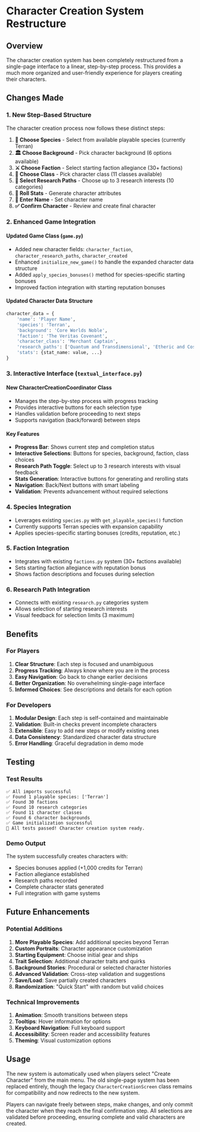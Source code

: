 # Character Creation System Restructure

## Overview
The character creation system has been completely restructured from a single-page interface to a linear, step-by-step process. This provides a much more organized and user-friendly experience for players creating their characters.

## Changes Made

### 1. New Step-Based Structure
The character creation process now follows these distinct steps:

1. **🧬 Choose Species** - Select from available playable species (currently Terran)
2. **🏛️ Choose Background** - Pick character background (6 options available)  
3. **⚔️ Choose Faction** - Select starting faction allegiance (30+ factions)
4. **🎯 Choose Class** - Pick character class (11 classes available)
5. **🔬 Select Research Paths** - Choose up to 3 research interests (10 categories)
6. **🎲 Roll Stats** - Generate character attributes
7. **📝 Enter Name** - Set character name
8. **✅ Confirm Character** - Review and create final character

### 2. Enhanced Game Integration

#### Updated Game Class (`game.py`)
- Added new character fields: `character_faction`, `character_research_paths`, `character_created`
- Enhanced `initialize_new_game()` to handle the expanded character data structure
- Added `apply_species_bonuses()` method for species-specific starting bonuses
- Improved faction integration with starting reputation bonuses

#### Updated Character Data Structure
```python
character_data = {
    'name': 'Player Name',
    'species': 'Terran',
    'background': 'Core Worlds Noble', 
    'faction': 'The Veritas Covenant',
    'character_class': 'Merchant Captain',
    'research_paths': ['Quantum and Transdimensional', 'Etheric and Cosmic'],
    'stats': {stat_name: value, ...}
}
```

### 3. Interactive Interface (`textual_interface.py`)

#### New CharacterCreationCoordinator Class
- Manages the step-by-step process with progress tracking
- Provides interactive buttons for each selection type
- Handles validation before proceeding to next steps
- Supports navigation (back/forward) between steps

#### Key Features
- **Progress Bar**: Shows current step and completion status
- **Interactive Selections**: Buttons for species, background, faction, class choices
- **Research Path Toggle**: Select up to 3 research interests with visual feedback
- **Stats Generation**: Interactive buttons for generating and rerolling stats
- **Navigation**: Back/Next buttons with smart labeling
- **Validation**: Prevents advancement without required selections

### 4. Species Integration
- Leverages existing `species.py` with `get_playable_species()` function
- Currently supports Terran species with expansion capability
- Applies species-specific starting bonuses (credits, reputation, etc.)

### 5. Faction Integration  
- Integrates with existing `factions.py` system (30+ factions available)
- Sets starting faction allegiance with reputation bonus
- Shows faction descriptions and focuses during selection

### 6. Research Path Integration
- Connects with existing `research.py` categories system
- Allows selection of starting research interests
- Visual feedback for selection limits (3 maximum)

## Benefits

### For Players
1. **Clear Structure**: Each step is focused and unambiguous
2. **Progress Tracking**: Always know where you are in the process
3. **Easy Navigation**: Go back to change earlier decisions
4. **Better Organization**: No overwhelming single-page interface
5. **Informed Choices**: See descriptions and details for each option

### For Developers  
1. **Modular Design**: Each step is self-contained and maintainable
2. **Validation**: Built-in checks prevent incomplete characters
3. **Extensible**: Easy to add new steps or modify existing ones
4. **Data Consistency**: Standardized character data structure
5. **Error Handling**: Graceful degradation in demo mode

## Testing

### Test Results
```
✅ All imports successful
✅ Found 1 playable species: ['Terran']
✅ Found 30 factions
✅ Found 10 research categories  
✅ Found 11 character classes
✅ Found 6 character backgrounds
✅ Game initialization successful
🎉 All tests passed! Character creation system ready.
```

### Demo Output
The system successfully creates characters with:
- Species bonuses applied (+1,000 credits for Terran)
- Faction allegiance established  
- Research paths recorded
- Complete character stats generated
- Full integration with game systems

## Future Enhancements

### Potential Additions
1. **More Playable Species**: Add additional species beyond Terran
2. **Custom Portraits**: Character appearance customization
3. **Starting Equipment**: Choose initial gear and ships
4. **Trait Selection**: Additional character traits and quirks
5. **Background Stories**: Procedural or selected character histories
6. **Advanced Validation**: Cross-step validation and suggestions
7. **Save/Load**: Save partially created characters
8. **Randomization**: "Quick Start" with random but valid choices

### Technical Improvements
1. **Animation**: Smooth transitions between steps
2. **Tooltips**: Hover information for options
3. **Keyboard Navigation**: Full keyboard support
4. **Accessibility**: Screen reader and accessibility features
5. **Theming**: Visual customization options

## Usage

The new system is automatically used when players select "Create Character" from the main menu. The old single-page system has been replaced entirely, though the legacy `CharacterCreationScreen` class remains for compatibility and now redirects to the new system.

Players can navigate freely between steps, make changes, and only commit the character when they reach the final confirmation step. All selections are validated before proceeding, ensuring complete and valid characters are created.